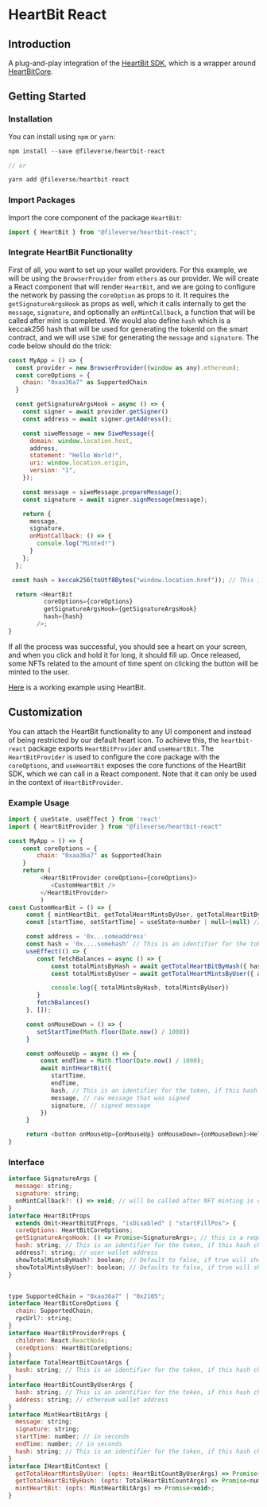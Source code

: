 # HeartBit React

## Introduction

A plug-and-play integration of the [HeartBit SDK](https://github.com/fileverse/HeartBitSDK), which is a wrapper around [HeartBitCore](https://github.com/fileverse/HeartBitSDK/tree/main/packages/heartbit-core).

## Getting Started

### Installation

You can install using `npm` or `yarn`:

```javascript
npm install --save @fileverse/heartbit-react

// or

yarn add @fileverse/heartbit-react
```

### Import Packages

Import the core component of the package `HeartBit`:

```javascript
import { HeartBit } from "@fileverse/heartbit-react";
```

### Integrate HeartBit Functionality

First of all, you want to set up your wallet providers. For this example, we will be using the `BrowserProvider` from `ethers` as our provider. We will create a React component that will render `HeartBit`, and we are going to configure the network by passing the `coreOption` as props to it. It requires the `getSignatureArgsHook` as props as well, which it calls internally to get the `message`, `signature`, and optionally an `onMintCallback`, a function that will be called after mint is completed. We would also define `hash` which is a keccak256 hash that will be used for generating the tokenId on the smart contract, and we will use `SIWE` for generating the `message` and `signature`. The code below should do the trick:

```javascript
const MyApp = () => {
  const provider = new BrowserProvider((window as any).ethereum);
  const coreOptions = {
    chain: "0xaa36a7" as SupportedChain
  }

  const getSignatureArgsHook = async () => {
    const signer = await provider.getSigner()
    const address = await signer.getAddress();

    const siweMessage = new SiweMessage({
      domain: window.location.host,
      address,
      statement: "Hello World!",
      uri: window.location.origin,
      version: "1",
    });

    const message = siweMessage.prepareMessage();
    const signature = await signer.signMessage(message);

    return {
      message,
      signature,
      onMintCallback: () => {
        console.log("Minted!")
      }
    };
  };

 const hash = keccak256(toUtf8Bytes("window.location.href")); // This is an identifier for the token, if this hash changes you mint a new token in that case

  return <HeartBit
          coreOptions={coreOptions}
          getSignatureArgsHook={getSignatureArgsHook}
          hash={hash}
        />;
}
```

If all the process was successful, you should see a heart on your screen, and when you click and hold it for long, it should fill up. Once released, some NFTs related to the amount of time spent on clicking the button will be minted to the user.

[Here](<(https://codesandbox.io/p/devbox/hearbit-example-cxr375)>) is a working example using HeartBit.

## Customization

You can attach the HeartBit functionality to any UI component and instead of being restricted by our default heart icon. To achieve this, the `heartbit-react` package exports `HeartBitProvider` and `useHeartBit`. The `HeartBitProvider` is used to configure the core package with the `coreOptions`, and `useHeartBit` exposes the core functions of the HeartBit SDK, which we can call in a React component. Note that it can only be used in the context of `HeartBitProvider`.

### Example Usage

```javascript
import { useState, useEffect } from 'react'
import { HeartBitProvider } from "@fileverse/heartbit-react"

const MyApp = () => {
    const coreOptions = {
        chain: "0xaa36a7" as SupportedChain
    }
    return (
         <HeartBitProvider coreOptions={coreOptions}>
            <CustomHeartBit />
         </HeartBitProvider>
         )
const CustomHearBit = () => {
     const { mintHeartBit, getTotalHeartMintsByUser, getTotalHeartBitByHash } = useHeartBit()
     const [startTime, setStartTime] = useState<number | null>(null) // should be in seconds

     const address = '0x...someaddress'
     const hash = '0x....somehash' // This is an identifier for the token, if this hash changes you mint a new token in that case
     useEffect(() => {
        const fetchBalances = async () => {
            const totalMintsByHash = await getTotalHeartBitByHash({ hash }); // Total Supply for a hash
            const totalMintsByUser = await getTotalHeartMintsByUser({ address, hash }); // Total mints for a user by hash

            console.log({ totalMintsByHash, totalMintsByUser})
        }
        fetchBalances()
     }, []);

     const onMouseDown = () => {
        setStartTime(Math.floor(Date.now() / 1000))
     }

     const onMouseUp = async () => {
         const endTime = Math.floor(Date.now() / 1000);
         await mintHeartBit({
            startTime,
            endTime,
            hash, // This is an identifier for the token, if this hash changes you mint a new token in that case
            message, // raw message that was signed
            signature, // signed message
         })
     }

     return <button onMouseUp={onMouseUp} onMouseDown={onMouseDown}>Hello World</button>
}
```

### Interface
```javascript
interface SignatureArgs {
  message: string;
  signature: string;
  onMintCallback?: () => void; // will be called after NFT minting is done
}
interface HeartBitProps
  extends Omit<HeartBitUIProps, "isDisabled" | "startFillPos"> {
  coreOptions: HeartBitCoreOptions;
  getSignatureArgsHook: () => Promise<SignatureArgs>; // this is a required hook, this allows to call sign message operation on the user wallet, must return SignatureArgs
  hash: string; // This is an identifier for the token, if this hash changes you mint a new token in that case
  address?: string; // user wallet address
  showTotalMintsByHash?: boolean; // Default to false, if true will show total mints for a hash to the right of component
  showTotalMintsByUser?: boolean; // Defaults to false, if true will show total mints by a user on a hash to right of the component
}


type SupportedChain = "0xaa36a7" | "0x2105";
interface HeartBitCoreOptions {
  chain: SupportedChain;
  rpcUrl?: string;
}
interface HeartBitProviderProps {
  children: React.ReactNode;
  coreOptions: HeartBitCoreOptions;
}
interface TotalHeartBitCountArgs {
  hash: string; // This is an identifier for the token, if this hash changes you mint a new token in that case
}
interface HeartBitCountByUserArgs {
  hash: string; // This is an identifier for the token, if this hash changes you mint a new token in that case
  address: string; // ethereum wallet address
}
interface MintHeartBitArgs {
  message: string;
  signature: string;
  startTime: number; // in seconds
  endTime: number; // in seconds
  hash: string; // This is an identifier for the token, if this hash changes you mint a new token in that case
}
interface IHeartBitContext {
  getTotalHeartMintsByUser: (opts: HeartBitCountByUserArgs) => Promise<number>;
  getTotalHeartBitByHash: (opts: TotalHeartBitCountArgs) => Promise<number>;
  mintHeartBit: (opts: MintHeartBitArgs) => Promise<void>;
}
```
